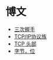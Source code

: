 # 博文

- [三次握手](https://draveness.me/whys-the-design-tcp-three-way-handshake/)
- [TCP/IP协议族](https://zh.wikipedia.org/wiki/TCP/IP%E5%8D%8F%E8%AE%AE%E6%97%8F)
- [TCP 头部](http://www.cnblogs.com/li-hao/archive/2011/12/07/2279912.html)
- [字节，位](http://www.cnblogs.com/myseagull/archive/2008/08/09/1264131.html)